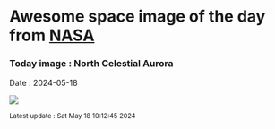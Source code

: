 
# Awesome space image of the day from [NASA](https://api.nasa.gov/)

### Today image : North Celestial Aurora
Date : 2024-05-18

![](https://apod.nasa.gov/apod/image/2405/AuroraStartrails_chiragupreti1024.jpg)

<small>Latest update : Sat May 18 10:12:45 2024</small>
        